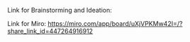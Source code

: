 Link for Brainstorming and Ideation:



Link for Miro:
    https://miro.com/app/board/uXjVPKMw42I=/?share_link_id=447264916912

